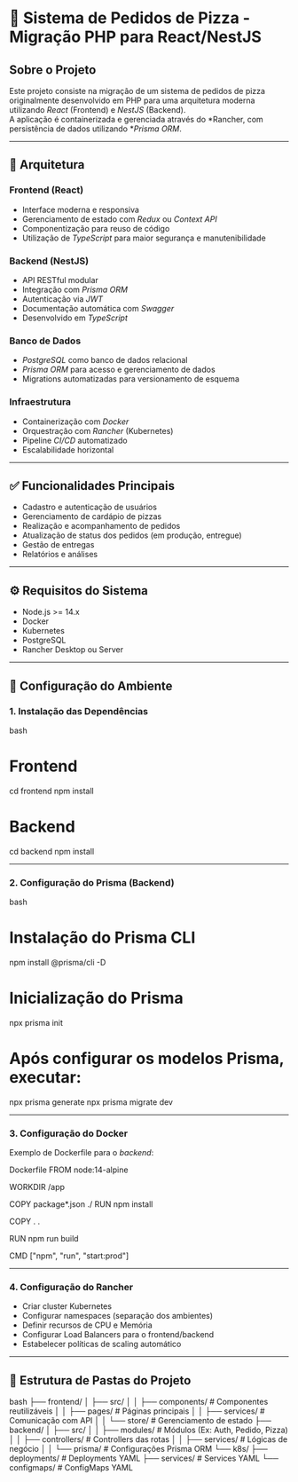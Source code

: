 # 🍕 Sistema de Pedidos de Pizza - Migração PHP para React/NestJS

## Sobre o Projeto
Este projeto consiste na migração de um sistema de pedidos de pizza originalmente desenvolvido em PHP para uma arquitetura moderna utilizando *React* (Frontend) e *NestJS* (Backend).  
A aplicação é containerizada e gerenciada através do *Rancher, com persistência de dados utilizando **Prisma ORM*.

---

## 🏩 Arquitetura

### Frontend (React)
- Interface moderna e responsiva
- Gerenciamento de estado com *Redux* ou *Context API*
- Componentização para reuso de código
- Utilização de *TypeScript* para maior segurança e manutenibilidade

### Backend (NestJS)
- API RESTful modular
- Integração com *Prisma ORM*
- Autenticação via *JWT*
- Documentação automática com *Swagger*
- Desenvolvido em *TypeScript*

### Banco de Dados
- *PostgreSQL* como banco de dados relacional
- *Prisma ORM* para acesso e gerenciamento de dados
- Migrations automatizadas para versionamento de esquema

### Infraestrutura
- Containerização com *Docker*
- Orquestração com *Rancher* (Kubernetes)
- Pipeline *CI/CD* automatizado
- Escalabilidade horizontal

---

## ✅ Funcionalidades Principais
- Cadastro e autenticação de usuários
- Gerenciamento de cardápio de pizzas
- Realização e acompanhamento de pedidos
- Atualização de status dos pedidos (em produção, entregue)
- Gestão de entregas
- Relatórios e análises

---

## ⚙️ Requisitos do Sistema
- Node.js >= 14.x
- Docker
- Kubernetes
- PostgreSQL
- Rancher Desktop ou Server

---

## 🚀 Configuração do Ambiente

### 1. Instalação das Dependências

bash
# Frontend
cd frontend
npm install

# Backend
cd backend
npm install


---

### 2. Configuração do Prisma (Backend)

bash
# Instalação do Prisma CLI
npm install @prisma/cli -D

# Inicialização do Prisma
npx prisma init

# Após configurar os modelos Prisma, executar:
npx prisma generate
npx prisma migrate dev


---

### 3. Configuração do Docker

Exemplo de Dockerfile para o *backend*:

Dockerfile
FROM node:14-alpine

WORKDIR /app

COPY package*.json ./
RUN npm install

COPY . .

RUN npm run build

CMD ["npm", "run", "start:prod"]


---

### 4. Configuração do Rancher

- Criar cluster Kubernetes
- Configurar namespaces (separação dos ambientes)
- Definir recursos de CPU e Memória
- Configurar Load Balancers para o frontend/backend
- Estabelecer políticas de scaling automático

---

## 📁 Estrutura de Pastas do Projeto

bash
├── frontend/
│   ├── src/
│   │   ├── components/    # Componentes reutilizáveis
│   │   ├── pages/         # Páginas principais
│   │   ├── services/      # Comunicação com API
│   │   └── store/         # Gerenciamento de estado
├── backend/
│   ├── src/
│   │   ├── modules/       # Módulos (Ex: Auth, Pedido, Pizza)
│   │   ├── controllers/   # Controllers das rotas
│   │   ├── services/      # Lógicas de negócio
│   │   └── prisma/        # Configurações Prisma ORM
└── k8s/
    ├── deployments/       # Deployments YAML
    ├── services/          # Services YAML
    └── configmaps/        # ConfigMaps YAML

